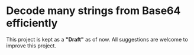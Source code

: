 # Decode many strings from Base64 efficiently

This project is kept as a **"Draft"** as of now. All suggestions are welcome to improve this project.

